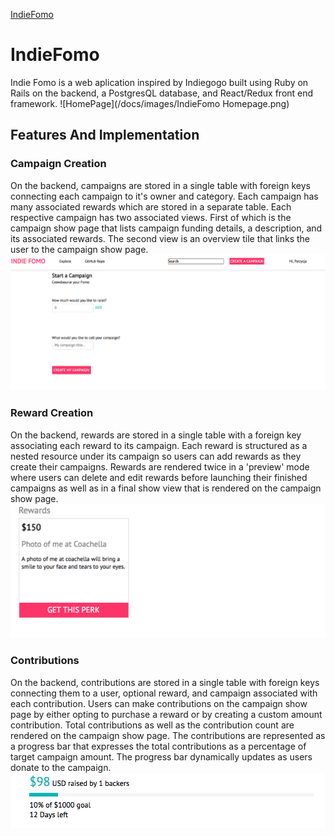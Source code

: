  [IndieFomo](https://github.com/plupinska/IndieFomo/blob/master/docs/api-endpoints)

 # IndieFomo
 Indie Fomo is a web aplication inspired by Indiegogo built using Ruby on Rails on the backend, a PostgresQL database, and React/Redux front end framework.
![HomePage](/docs/images/IndieFomo Homepage.png)
 ## Features And Implementation

 ### Campaign Creation
 On the backend, campaigns are stored in a single table with foreign keys connecting each campaign to it's owner and category. Each campaign has many associated rewards which are stored in a separate table. Each respective campaign has two associated views. First of which is the campaign show page that lists campaign funding details, a description, and its associated rewards. The second view is an overview tile that links the user to the campaign show page.
![Campaign](/docs/images/campaign-creation.png)
 ### Reward Creation
 On the backend, rewards are stored in a single table with a foreign key associating each reward to its campaign. Each reward is structured as a nested resource under its campaign so users can add rewards as they create their campaigns. Rewards are rendered twice in a 'preview' mode where users can delete and edit rewards before launching their finished campaigns as well as in a final show view that is rendered on the campaign show page.
![Rewards](/docs/images/rewards.png)
 ### Contributions
 On the backend, contributions are stored in a single table with foreign keys connecting them to a user, optional reward, and campaign associated with each contribution. Users can make contributions on the campaign show page by either opting to purchase a reward or by creating a custom amount contribution. Total contributions as well as the contribution count are rendered on the campaign show page. The contributions are represented as a progress bar that expresses the total contributions as a percentage of target campaign amount. The progress bar dynamically updates as users donate to the campaign.
![ProgressBar](/docs/images/progress-bar.png)
